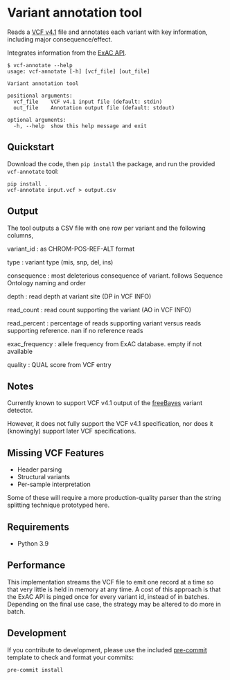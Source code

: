 # Variant annotation tool

Reads a [VCF v4.1](https://samtools.github.io/hts-specs/VCFv4.1.pdf) file and annotates each variant with key information, including major consequence/effect.

Integrates information from the [ExAC API](http://exac.hms.harvard.edu).

```
$ vcf-annotate --help
usage: vcf-annotate [-h] [vcf_file] [out_file]

Variant annotation tool

positional arguments:
  vcf_file    VCF v4.1 input file (default: stdin)
  out_file    Annotation output file (default: stdout)

optional arguments:
  -h, --help  show this help message and exit
```

## Quickstart

Download the code, then `pip install` the package, and run the provided `vcf-annotate` tool:

    pip install .
    vcf-annotate input.vcf > output.csv

## Output

The tool outputs a CSV file with one row per variant and the following columns,

variant_id
: as CHROM-POS-REF-ALT format

type
: variant type (mis, snp, del, ins)

consequence
: most deleterious consequence of variant. follows Sequence Ontology naming and order

depth
: read depth at variant site (DP in VCF INFO)

read_count
: read count supporting the variant (AO in VCF INFO)

read_percent
: percentage of reads supporting variant versus reads supporting reference. nan if no reference reads

exac_frequency
: allele frequency from ExAC database. empty if not available

quality
: QUAL score from VCF entry

## Notes

Currently known to support VCF v4.1 output of the [freeBayes](https://github.com/freebayes/freebayes) variant detector.

However, it does not fully support the VCF v4.1 specification, nor does it (knowingly) support later VCF specifications.

## Missing VCF Features

* Header parsing
* Structural variants
* Per-sample interpretation

Some of these will require a more production-quality parser than the string splitting technique prototyped here.

## Requirements

* Python 3.9

## Performance

This implementation streams the VCF file to emit one record at a time so that very little is held in memory at any time. A cost of this approach is that the ExAC API is pinged once for every variant id, instead of in batches. Depending on the final use case, the strategy may be altered to do more in batch.

## Development

If you contribute to development, please use the included [pre-commit](https://pre-commit.com/) template to check and format your commits:

```
pre-commit install
```

